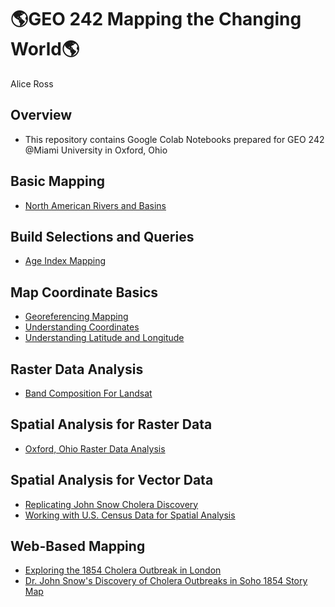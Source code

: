 # 🌎**GEO 242 Mapping the Changing World**🌎

Alice Ross

## Overview
- This repository contains Google Colab Notebooks prepared for GEO 242 @Miami University in Oxford, Ohio

## Basic Mapping
- [North American Rivers and Basins](https://github.com/AHarperRoss/gis-project-portfolio-geo242-514b/blob/main/basic-mapping/North-American-Rivers-and-Basins-Mapping.ipynb)

## Build Selections and Queries
- [Age Index Mapping](https://github.com/AHarperRoss/gis-project-portfolio-geo242-514b/blob/main/basic-mapping/age-index-mapping.ipynb)

## Map Coordinate Basics
- [Georeferencing Mapping](https://github.com/AHarperRoss/gis-project-portfolio-geo242-514b/blob/main/Map-Coordinate-Basics/Georeferencing-Mapping.ipynb)
- [Understanding Coordinates](https://github.com/AHarperRoss/gis-project-portfolio-geo242-514b/blob/main/Map-Coordinate-Basics/Understanding-Coordinates.ipynb)
- [Understanding Latitude and Longitude](https://github.com/AHarperRoss/gis-project-portfolio-geo242-514b/blob/main/Map-Coordinate-Basics/Understanding-Latitude-and-Longitude.ipynb)

## Raster Data Analysis
- [Band Composition For Landsat](https://github.com/AHarperRoss/gis-project-portfolio-geo242-514b/blob/main/Raster-Data-Analysis/Band_Composition_For_Landsat.ipynb)

## Spatial Analysis for Raster Data
- [Oxford, Ohio Raster Data Analysis](https://github.com/AHarperRoss/gis-project-portfolio-geo242-514b/blob/main/Raster-Data-Analysis/Oxford-Ohio-Raster-Data-Analysis.ipynb)

## Spatial Analysis for Vector Data
- [Replicating John Snow Cholera Discovery](https://github.com/AHarperRoss/gis-project-portfolio-geo242-514b/blob/main/Spatial_Analysis/Replicating_John_Snow_Cholera_Discovery.ipynb)
- [Working with U.S. Census Data for Spatial Analysis](https://github.com/AHarperRoss/gis-project-portfolio-geo242-514b/blob/main/Spatial_Analysis/Working_with_US_Census_Data_for_Spatial_Analysis.ipynb)

## Web-Based Mapping
- [Exploring the 1854 Cholera Outbreak in London](https://miamioh.maps.arcgis.com/apps/instant/sidebar/index.html?appid=0374b956477449a7917df491ceb982cf)
- [Dr. John Snow's Discovery of Cholera Outbreaks in Soho 1854 Story Map](https://arcg.is/1vn4SD4)
